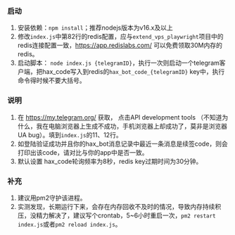 
### 启动
1. 安装依赖：`npm install`；推荐nodejs版本为v16.x及以上
2. 修改`index.js`中第82行的redis配置，应与`extend_vps_playwright`项目中的redis连接配置一致，https://app.redislabs.com/ 可以免费领取30M内存的redis。
3. 启动脚本： `node index.js {telegramID}`，执行一次则启动一个telegram客户端，把hax_code写入到redis的`hax_bot_code_{telegramID}` key中，执行命令得时候不要大括号。


### 说明
1. 在 https://my.telegram.org/ 获取， 点击API development tools （不知道为什么，我在电脑浏览器上生成不成功，手机浏览器上却成功了，莫非是浏览器UA bug）。填到`index.js`的11、12行。
2. 如登陆验证成功并且你的hax_bot消息记录中最近一条消息是续签code，则会打印出该code，请对比与你的app中是否一致。
3. 默认设置 hax_code轮询频率为8秒，redis key过期时间为30分钟。

### 补充
1. 建议用pm2守护该进程。
2. 实测发现，长期运行下来，会存在内存回收不及时的情况，导致内存持续积压，没精力解决了，建议写个crontab，5~6小时重启一次，`pm2 restart index.js`或者`pm2 reload index.js`。
